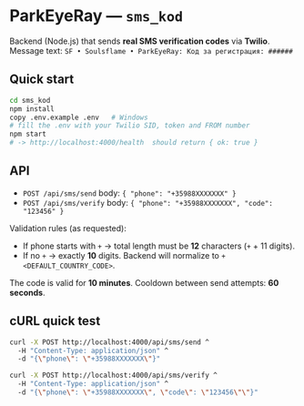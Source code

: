 # ParkEyeRay — `sms_kod`

Backend (Node.js) that sends **real SMS verification codes** via **Twilio**.
Message text: `SF • Soulsflame • ParkEyeRay: Код за регистрация: ######`

## Quick start
```bash
cd sms_kod
npm install
copy .env.example .env   # Windows
# fill the .env with your Twilio SID, token and FROM number
npm start
# -> http://localhost:4000/health  should return { ok: true }
```

## API
- `POST /api/sms/send`  body: `{ "phone": "+35988XXXXXXX" }`
- `POST /api/sms/verify` body: `{ "phone": "+35988XXXXXXX", "code": "123456" }`

Validation rules (as requested):
- If phone starts with `+` → total length must be **12** characters (`+` + 11 digits).
- If no `+` → exactly **10** digits. Backend will normalize to `+<DEFAULT_COUNTRY_CODE>`.

The code is valid for **10 minutes**. Cooldown between send attempts: **60 seconds**.

## cURL quick test
```bash
curl -X POST http://localhost:4000/api/sms/send ^
  -H "Content-Type: application/json" ^
  -d "{\"phone\": \"+35988XXXXXXX\"}"
```

```bash
curl -X POST http://localhost:4000/api/sms/verify ^
  -H "Content-Type: application/json" ^
  -d "{\"phone\": \"+35988XXXXXXX\", \"code\": \"123456\"\"}"
```

